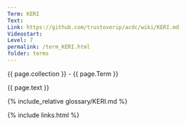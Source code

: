 ```yaml
---
Term: KERI
Text: 
Link: https://github.com/trustoverip/acdc/wiki/KERI.md
Videostart: 
Level: 7
permalink: /term_KERI.html
folder: terms
---
```


{{ page.collection }} - {{ page.Term }}

   {{ page.text }}

{% include_relative glossary/KERI.md %}

 {% include links.html %} 
